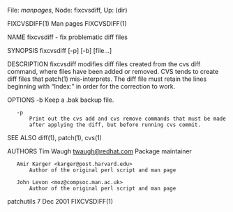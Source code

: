 File: *manpages*,  Node: fixcvsdiff,  Up: (dir)

FIXCVSDIFF(1)                      Man pages                     FIXCVSDIFF(1)



NAME
       fixcvsdiff - fix problematic diff files

SYNOPSIS
       fixcvsdiff [-p] [-b] [file...]

DESCRIPTION
       fixcvsdiff modifies diff files created from the cvs diff command, where
       files have been added or removed. CVS tends to create diff files that
       patch(1) mis-interprets. The diff file must retain the lines beginning
       with “Index:” in order for the correction to work.

OPTIONS
       -b
           Keep a .bak backup file.

       -p
           Print out the cvs add and cvs remove commands that must be made
           after applying the diff, but before running cvs commit.

SEE ALSO
       diff(1), patch(1), cvs(1)

AUTHORS
       Tim Waugh <twaugh@redhat.com>
           Package maintainer

       Amir Karger <karger@post.harvard.edu>
           Author of the original perl script and man page

       John Levon <moz@compsoc.man.ac.uk>
           Author of the original perl script and man page



patchutils                        7 Dec 2001                     FIXCVSDIFF(1)
